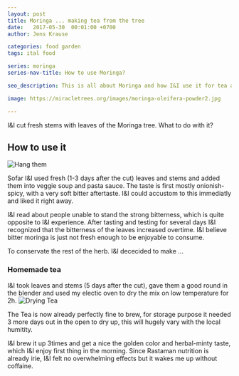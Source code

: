```yaml
---
layout: post
title: Moringa ... making tea from the tree
date:   2017-05-30  00:01:00 +0700
author: Jens Krause

categories: food garden
tags: ital food

series: moringa
series-nav-title: How to use Moringa?

seo_description: This is all about Moringa and how I&I use it for tea and in sauces& soups. 

image: https://miracletrees.org/images/moringa-oleifera-powder2.jpg

---
```

I&I cut fresh stems with leaves of the Moringa tree. What to do with it?
<!--more-->


## How to use it
![Hang them]({{site.baseurl}}/images/moringa/hanged_up.jpg)

Sofar I&I used fresh (1-3 days after the cut) leaves and stems and added them into veggie soup and pasta sauce. The taste is first mostly onionish-spicy, with a very soft bitter aftertaste. I&I could accustom to this immediatly and liked it right away.

I&I read about people unable to stand the strong bitterness, which is quite opposite to I&I experience. After tasting and testing for several days I&I recognized that the bitterness of the leaves increased overtime. I&I believe bitter moringa is just not fresh enough to be enjoyable to consume.

To conservate the rest of the herb. I&I dececided to make ...

### Homemade tea
I&I took leaves and stems (5 days after the cut), gave them a good round in the blender and used my electic oven to dry the mix on low temperature for 2h.
![Drying Tea]({{site.baseurl}}/images/moringa/drying_tea.jpg)

 The Tea is now already perfectly fine to brew, for storage purpose it needed 3 more days out in the open to dry up, this will hugely vary with the local humitity.

 I&I brew it up 3times and get a nice the golden color and herbal-minty taste, which I&I enjoy first thing in the morning. Since Rastaman nutrition is already irie, I&I felt no overwhelming effects but it wakes me up without coffaine.

